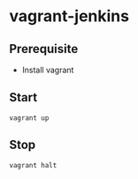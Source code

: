 # vagrant-jenkins

## Prerequisite
- Install vagrant

## Start
```
vagrant up
```

## Stop
```
vagrant halt
```